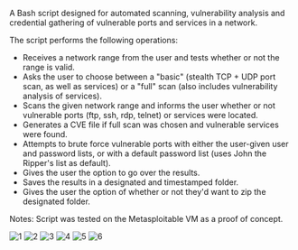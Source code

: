 A Bash script designed for automated scanning, vulnerability analysis and credential gathering of vulnerable ports and services in a network.

The script performs the following operations:
- Receives a network range from the user and tests whether or not the range is valid.
- Asks the user to choose between a "basic" (stealth TCP + UDP port scan, as well as services) or a "full" scan (also includes vulnerability analysis of services).
- Scans the given network range and informs the user whether or not vulnerable ports (ftp, ssh, rdp, telnet) or services were located.
- Generates a CVE file if full scan was chosen and vulnerable services were found.
- Attempts to brute force vulnerable ports with either the user-given user and password lists, or with a default password list (uses John the Ripper's list as default).
- Gives the user the option to go over the results.
- Saves the results in a designated and timestamped folder.
- Gives the user the option of whether or not they'd want to zip the designated folder. 


Notes:
Script was tested on the Metasploitable VM as a proof of concept.


![1](https://github.com/icon5730/Port_Buster/assets/166230648/80666bb8-eada-49a2-b910-6adc9d2d8eb5)
![2](https://github.com/icon5730/Port_Buster/assets/166230648/56817e39-42e5-4a96-b4bb-f9f210757782)
![3](https://github.com/icon5730/Port_Buster/assets/166230648/6b932205-4cdc-4c3b-be73-18599dc2d309)
![4](https://github.com/icon5730/Port_Buster/assets/166230648/7cfc068b-7a5a-418d-8cd8-c3b591466745)
![5](https://github.com/icon5730/Port_Buster/assets/166230648/67fc44af-edb7-4286-8681-6bd5821faef3)
![6](https://github.com/icon5730/Port_Buster/assets/166230648/bfdbec8e-5e35-4ac1-bca1-1df5f78eab71)
